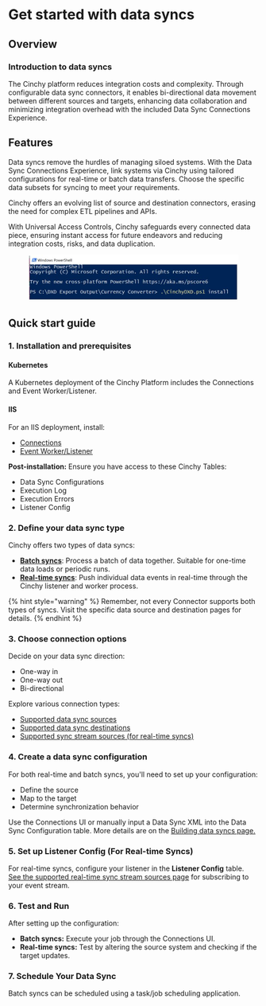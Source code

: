 # Get started with data syncs

## Overview

### Introduction to data syncs

The Cinchy platform reduces integration costs and complexity. Through configurable data sync connectors, it enables bi-directional data movement between different sources and targets, enhancing data collaboration and minimizing integration overhead with the included Data Sync Connections Experience.

## Features

Data syncs remove the hurdles of managing siloed systems. With the Data Sync Connections Experience, link systems via Cinchy using tailored configurations for real-time or batch data transfers. Choose the specific data subsets for syncing to meet your requirements.

Cinchy offers an evolving list of source and destination connectors, erasing the need for complex ETL pipelines and APIs.

With Universal Access Controls, Cinchy safeguards every connected data piece, ensuring instant access for future endeavors and reducing integration costs, risks, and data duplication.

<figure><img src="../.gitbook/assets/image (163).png" alt=""><figcaption></figcaption></figure>

## Quick start guide

### 1. **Installation and prerequisites**

#### Kubernetes

A Kubernetes deployment of the Cinchy Platform includes the Connections and Event Worker/Listener.

#### IIS 

For an IIS deployment, install:

* [Connections](./installation-and-maintenance/installing-connections)
* [Event Worker/Listener](./installation-and-maintenance/installing-the-worker-listener.md)

**Post-installation:** Ensure you have access to these Cinchy Tables:
* Data Sync Configurations
* Execution Log
* Execution Errors
* Listener Config

### 2. **Define your data sync type**

Cinchy offers two types of data syncs: 

* [**Batch syncs**](building-data-syncs/types-of-data-syncs.md#1.-batch-syncs): Process a batch of data together. Suitable for one-time data loads or periodic runs.
* [**Real-time syncs**](building-data-syncs/types-of-data-syncs.md#2.-real-time-data-sync): Push individual data events in real-time through the Cinchy listener and worker process.

{% hint style="warning" %}
Remember, not every Connector supports both types of syncs. Visit the specific data source and destination pages for details.
{% endhint %}

### 3. **Choose connection options**

Decide on your data sync direction:
* One-way in
* One-way out
* Bi-directional

Explore various connection types:
* [Supported data sync sources](supported-data-sync-sources/)
* [Supported data sync destinations](supported-data-sync-destinations/)
* [Supported sync stream sources (for real-time syncs)](supported-real-time-sources/)

### 4. **Create a data sync configuration**

For both real-time and batch syncs, you'll need to set up your configuration:

* Define the source
* Map to the target
* Determine synchronization behavior

Use the Connections UI or manually input a Data Sync XML into the Data Sync Configuration table. More details are on the [Building data syncs page.](../data-syncs/building-data-syncs/README)

### 5. **Set up Listener Config (For Real-time Syncs)**

For real-time syncs, configure your listener in the **Listener Config** table. [See the supported real-time sync stream sources page](supported-real-time-sources/) for subscribing to your event stream.

### 6. **Test and Run**

After setting up the configuration:
* **Batch syncs:** Execute your job through the Connections UI.
* **Real-time syncs:** Test by altering the source system and checking if the target updates.

### 7. **Schedule Your Data Sync**

Batch syncs can be scheduled using a task/job scheduling application.


